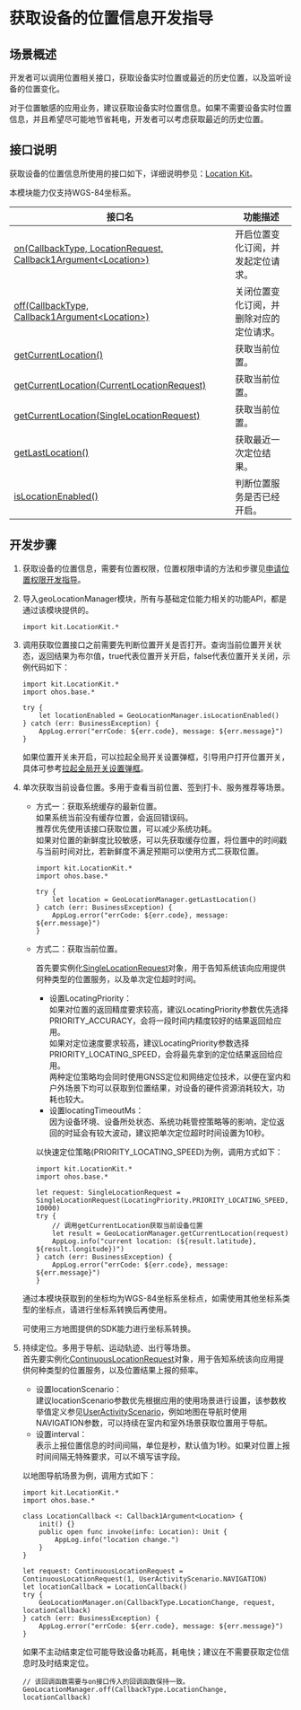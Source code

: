 # 获取设备的位置信息开发指导

## 场景概述

开发者可以调用位置相关接口，获取设备实时位置或最近的历史位置，以及监听设备的位置变化。

对于位置敏感的应用业务，建议获取设备实时位置信息。如果不需要设备实时位置信息，并且希望尽可能地节省耗电，开发者可以考虑获取最近的历史位置。

## 接口说明

获取设备的位置信息所使用的接口如下，详细说明参见：[Location Kit](../../../API_Reference/source_zh_cn/apis/LocationKit/cj-apis-geo_location_manager.md)。

本模块能力仅支持WGS-84坐标系。

| 接口名 | 功能描述 |
| -------- | -------- |
| [on(CallbackType, LocationRequest, Callback1Argument\<Location>)](../../../API_Reference/source_zh_cn/apis/LocationKit/cj-apis-geo_location_manager.md#static-func-oncallbacktype-locationrequest-callback1argumentlocation) | 开启位置变化订阅，并发起定位请求。 |
| [off(CallbackType, Callback1Argument\<Location>)](../../../API_Reference/source_zh_cn/apis/LocationKit/cj-apis-geo_location_manager.md#static-func-offcallbacktype-callback1argumentlocation) | 关闭位置变化订阅，并删除对应的定位请求。 |
| [getCurrentLocation()](../../../API_Reference/source_zh_cn/apis/LocationKit/cj-apis-geo_location_manager.md#static-func-getcurrentlocation) | 获取当前位置。|
| [getCurrentLocation(CurrentLocationRequest)](../../../API_Reference/source_zh_cn/apis/LocationKit/cj-apis-geo_location_manager.md#static-func-getcurrentlocationcurrentlocationrequest) | 获取当前位置。|
| [getCurrentLocation(SingleLocationRequest)](../../../API_Reference/source_zh_cn/apis/LocationKit/cj-apis-geo_location_manager.md#static-func-getcurrentlocationsinglelocationrequest) | 获取当前位置。|
| [getLastLocation()](../../../API_Reference/source_zh_cn/apis/LocationKit/cj-apis-geo_location_manager.md#static-func-getlastlocation) | 获取最近一次定位结果。 |
| [isLocationEnabled()](../../../API_Reference/source_zh_cn/apis/LocationKit/cj-apis-geo_location_manager.md#static-func-islocationenabled) | 判断位置服务是否已经开启。 |

## 开发步骤

1. 获取设备的位置信息，需要有位置权限，位置权限申请的方法和步骤见[申请位置权限开发指导](cj-location-permission-guidelines.md)。

2. 导入geoLocationManager模块，所有与基础定位能力相关的功能API，都是通过该模块提供的。

    <!-- compile -->

    ```cangjie
    import kit.LocationKit.*
    ```

3. 调用获取位置接口之前需要先判断位置开关是否打开。查询当前位置开关状态，返回结果为布尔值，true代表位置开关开启，false代表位置开关关闭，示例代码如下：

    <!-- run -->

    ```cangjie
    import kit.LocationKit.*
    import ohos.base.*

    try {
        let locationEnabled = GeoLocationManager.isLocationEnabled()
    } catch (err: BusinessException) {
        AppLog.error("errCode: ${err.code}, message: ${err.message}")
    }
    ```

    如果位置开关未开启，可以拉起全局开关设置弹框，引导用户打开位置开关，具体可参考[拉起全局开关设置弹框](../../../API_Reference/source_zh_cn/apis/AbilityKit/cj-apis-ability_access_ctrl.md#func-requestglobalswitchcontext-switchtype-asynccallbackbool)。

4. 单次获取当前设备位置。多用于查看当前位置、签到打卡、服务推荐等场景。
    - 方式一：获取系统缓存的最新位置。<br/>
        如果系统当前没有缓存位置，会返回错误码。<br/>
        推荐优先使用该接口获取位置，可以减少系统功耗。<br/>
        如果对位置的新鲜度比较敏感，可以先获取缓存位置，将位置中的时间戳与当前时间对比，若新鲜度不满足预期可以使用方式二获取位置。<br/>

        <!-- run -->

        ```cangjie
        import kit.LocationKit.*
        import ohos.base.*

        try {
            let location = GeoLocationManager.getLastLocation()
        } catch (err: BusinessException) {
            AppLog.error("errCode: ${err.code}, message: ${err.message}")
        }
        ```

    - 方式二：获取当前位置。<br/>

        首先要实例化[SingleLocationRequest](../../../API_Reference/source_zh_cn/apis/LocationKit/cj-apis-geo_location_manager.md#class-singlelocationrequest)对象，用于告知系统该向应用提供何种类型的位置服务，以及单次定位超时时间。<br/>

        - 设置LocatingPriority：<br/>
            如果对位置的返回精度要求较高，建议LocatingPriority参数优先选择PRIORITY_ACCURACY，会将一段时间内精度较好的结果返回给应用。<br/>
            如果对定位速度要求较高，建议LocatingPriority参数选择PRIORITY_LOCATING_SPEED，会将最先拿到的定位结果返回给应用。<br/>
            两种定位策略均会同时使用GNSS定位和网络定位技术，以便在室内和户外场景下均可以获取到位置结果，对设备的硬件资源消耗较大，功耗也较大。<br/>
        - 设置locatingTimeoutMs：<br/>
            因为设备环境、设备所处状态、系统功耗管控策略等的影响，定位返回的时延会有较大波动，建议把单次定位超时时间设置为10秒。<br/>

        以快速定位策略(PRIORITY_LOCATING_SPEED)为例，调用方式如下：<br/>

        <!-- run -->

        ```cangjie
        import kit.LocationKit.*
        import ohos.base.*

        let request: SingleLocationRequest = SingleLocationRequest(LocatingPriority.PRIORITY_LOCATING_SPEED, 10000)
        try {
            // 调用getCurrentLocation获取当前设备位置
            let result = GeoLocationManager.getCurrentLocation(request)
            AppLog.info("current location: (${result.latitude}, ${result.longitude})")
        } catch (err: BusinessException) {
            AppLog.error("errCode: ${err.code}, message: ${err.message}")
        }
        ```

    通过本模块获取到的坐标均为WGS-84坐标系坐标点，如需使用其他坐标系类型的坐标点，请进行坐标系转换后再使用。
    <!--Del-->
    可使用三方地图提供的SDK能力进行坐标系转换。<!--DelEnd-->

5. 持续定位。多用于导航、运动轨迹、出行等场景。</br>
    首先要实例化[ContinuousLocationRequest](../../../API_Reference/source_zh_cn/apis/LocationKit/cj-apis-geo_location_manager.md#class-continuouslocationrequest)对象，用于告知系统该向应用提供何种类型的位置服务，以及位置结果上报的频率。<br/>
    - 设置locationScenario：<br/>
        建议locationScenario参数优先根据应用的使用场景进行设置，该参数枚举值定义参见[UserActivityScenario](../../../API_Reference/source_zh_cn/apis/LocationKit/cj-apis-geo_location_manager.md#enum-useractivityscenario)，例如地图在导航时使用NAVIGATION参数，可以持续在室内和室外场景获取位置用于导航。</br>
    - 设置interval：<br/>
        表示上报位置信息的时间间隔，单位是秒，默认值为1秒。如果对位置上报时间间隔无特殊要求，可以不填写该字段。

    以地图导航场景为例，调用方式如下：

    <!-- run -->

    ```cangjie
    import kit.LocationKit.*
    import ohos.base.*

    class LocationCallback <: Callback1Argument<Location> {
        init() {}
        public open func invoke(info: Location): Unit {
            AppLog.info("location change.")
        }
    }

    let request: ContinuousLocationRequest = ContinuousLocationRequest(1, UserActivityScenario.NAVIGATION)
    let locationCallback = LocationCallback()
    try {
        GeoLocationManager.on(CallbackType.LocationChange, request, locationCallback)
    } catch (err: BusinessException) {
        AppLog.error("errCode: ${err.code}, message: ${err.message}")
    }
    ```

    如果不主动结束定位可能导致设备功耗高，耗电快；建议在不需要获取定位信息时及时结束定位。

    <!-- compile -->

    ```cangjie
    // 该回调函数需要与on接口传入的回调函数保持一致。
    GeoLocationManager.off(CallbackType.LocationChange, locationCallback)
    ```

